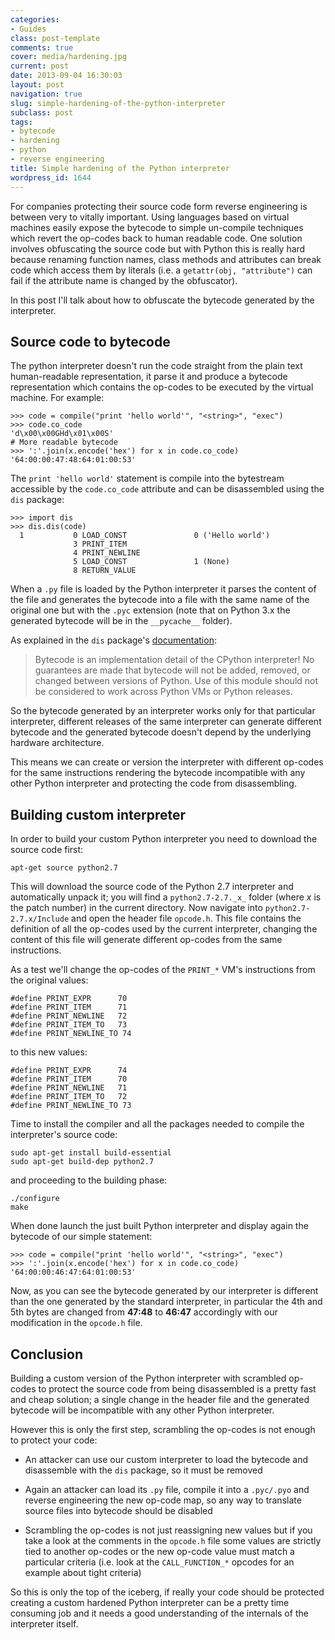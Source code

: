 ```yaml
---
categories:
- Guides
class: post-template
comments: true
cover: media/hardening.jpg
current: post
date: 2013-09-04 16:30:03
layout: post
navigation: true
slug: simple-hardening-of-the-python-interpreter
subclass: post
tags:
- bytecode
- hardening
- python
- reverse engineering
title: Simple hardening of the Python interpreter
wordpress_id: 1644
---
```


For companies protecting their source code form reverse engineering is between very to vitally important. Using languages based on virtual machines easily expose the bytecode to simple un-compile techniques which revert the op-codes back to human readable code. One solution involves obfuscating the source code but with Python this is really hard because renaming function names, class methods and attributes can break code which access them by literals (i.e. a `getattr(obj, "attribute")` can fail if the attribute name is changed by the obfuscator).

In this post I'll talk about how to obfuscate the bytecode generated by the interpreter.

<!-- more -->

## Source code to bytecode

The python interpreter doesn't run the code straight from the plain text human-readable representation, it parse it and produce a bytecode representation which contains the op-codes to be executed by the virtual machine. For example:

    >>> code = compile("print 'hello world'", "<string>", "exec")
    >>> code.co_code
    'd\x00\x00GHd\x01\x00S'
    # More readable bytecode
    >>> ':'.join(x.encode('hex') for x in code.co_code)
    '64:00:00:47:48:64:01:00:53'

The `print 'hello world'` statement is compile into the bytestream accessible by the `code.co_code` attribute and can be disassembled using the `dis` package:

    >>> import dis
    >>> dis.dis(code)
      1           0 LOAD_CONST               0 ('Hello world')
                  3 PRINT_ITEM
                  4 PRINT_NEWLINE
                  5 LOAD_CONST               1 (None)
                  8 RETURN_VALUE

When a `.py` file is loaded by the Python interpreter it parses the content of the file and generates the bytecode into a file with the same name of the original one but with the `.pyc` extension (note that on Python 3.x the generated bytecode will be in the `__pycache__` folder).

As explained in the `dis` package's [documentation](http://docs.python.org/2/library/dis.html):

<blockquote>Bytecode is an implementation detail of the CPython interpreter! No guarantees are made that bytecode will not be added, removed, or changed between versions of Python. Use of this module should not be considered to work across Python VMs or Python releases.</blockquote>

So the bytecode generated by an interpreter works only for that particular interpreter, different releases of the same interpreter can generate different bytecode and the generated bytecode doesn't depend by the underlying hardware architecture.

This means we can create or version the interpreter with different op-codes for the same instructions rendering the bytecode incompatible with any other Python interpreter and protecting the code from disassembling.

## Building custom interpreter

In order to build your custom Python interpreter you need to download the source code first:

    apt-get source python2.7

This will download the source code of the Python 2.7 interpreter and automatically unpack it; you will find a `python2.7-2.7._x_` folder (where _x_ is the patch number) in the current directory. Now navigate into `python2.7-2.7.x/Include` and open the header file `opcode.h`. This file contains the definition of all the op-codes used by the current interpreter, changing the content of this file will generate different op-codes from the same instructions.

As a test we'll change the op-codes of the `PRINT_*` VM's instructions from the original values:

    #define PRINT_EXPR      70
    #define PRINT_ITEM      71
    #define PRINT_NEWLINE   72
    #define PRINT_ITEM_TO   73
    #define PRINT_NEWLINE_TO 74

to this new values:

    #define PRINT_EXPR      74
    #define PRINT_ITEM      70
    #define PRINT_NEWLINE   71
    #define PRINT_ITEM_TO   72
    #define PRINT_NEWLINE_TO 73

Time to install the compiler and all the packages needed to compile the interpreter's source code:

    sudo apt-get install build-essential
    sudo apt-get build-dep python2.7

and proceeding to the building phase:

    ./configure
    make

When done launch the just built Python interpreter and display again the bytecode of our simple statement:

    >>> code = compile("print 'hello world'", "<string>", "exec")
    >>> ':'.join(x.encode('hex') for x in code.co_code)
    '64:00:00:46:47:64:01:00:53'

Now, as you can see the bytecode generated by our interpreter is different than the one generated by the standard interpreter, in particular the 4th and 5th bytes are changed from **47:48** to **46:47** accordingly with our modification in the `opcode.h` file.

## Conclusion

Building a custom version of the Python interpreter with scrambled op-codes to protect the source code from being disassembled is a pretty fast and cheap solution; a single change in the header file and the generated bytecode will be incompatible with any other Python interpreter.

However this is only the first step, scrambling the op-codes is not enough to protect your code:

* An attacker can use our custom interpreter to load the bytecode and disassemble with the `dis` package, so it must be removed

* Again an attacker can load its `.py` file, compile it into a `.pyc/.pyo` and reverse engineering the new op-code map, so any way to translate source files into bytecode should be disabled

* Scrambling the op-codes is not just reassigning new values but if you take a look at the comments in the `opcode.h` file some values are strictly tied to another op-codes or the new op-code value must match a particular criteria (i.e. look at the `CALL_FUNCTION_*` opcodes for an example about tight criteria)

So this is only the top of the iceberg, if really your code should be protected creating a custom hardened Python interpreter can be a pretty time consuming job and it needs a good understanding of the internals of the interpreter itself.
